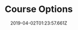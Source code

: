 ---
title: Course Options
date: 2019-04-02T01:23:57.661Z
intro: "Whanganui High School has a large number of subjects to choose from with specialist teachers in each department"
extends: _layouts.faculties
---